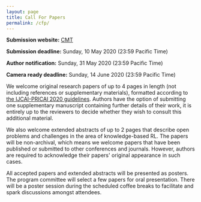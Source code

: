 ```yaml
---
layout: page
title: Call For Papers
permalink: /cfp/
---
```


**Submission website:** [CMT](https://cmt3.research.microsoft.com/KBRL2020)

**Submission deadline:** Sunday, 10 May 2020 (23:59 Pacific Time)

**Author notification:** Sunday, 31 May 2020 (23:59 Pacific Time)

**Camera ready deadline:** Sunday, 14 June 2020 (23:59 Pacific Time)

We welcome original research papers of up to 4 pages in length (not including references or supplementary materials), formatted according to [the IJCAI-PRICAI 2020 guidelines](https://www.ijcai.org/authors_kit).  Authors have the option of submitting one supplementary manuscript containing further details of their work, it is entirely up to the reviewers to decide whether they wish to consult this additional material.

We also welcome extended abstracts of up to 2 pages that describe open problems and challenges in the area of knowledge-based RL.
The papers will be non-archival, which means we welcome papers that have been published or submitted to other conferences and journals.
However, authors are required to acknowledge their papers' original appearance in such cases.

All accepted papers and extended abstracts will be presented as posters.
The program committee will select a few papers for oral presentation.
There will be a poster session during the scheduled coffee breaks to facilitate and spark discussions amongst attendees.
